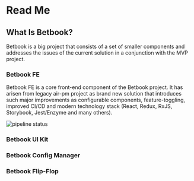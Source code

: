 # Read Me

## What Is Betbook?

Betbook is a big project that consists of a set of smaller components and addresses the issues of the current solution in a conjunction with the MVP project.

### Betbook FE

Betbook FE is a core front-end component of the Betbook project. It has arisen from legacy air-pm project as brand new solution that introduces such major improvements as configurable components, feature-toggling, improved CI/CD and modern technology stack \(React, Redux, RxJS, Storybook, Jest/Enzyme and many others\).

![pipeline status](https://git.betlab.com/betbook/fe/badges/master/pipeline.svg)

### Betbook UI Kit

### Betbook Config Manager

### Betbook Flip-Flop





